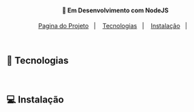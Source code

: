 <h1 align="center">
     
</h1>

<h4 align="center">
  🚀 Em Desenvolvimento com NodeJS
</h4>

<p align="center">
  <a href="">Pagina do Projeto</a>&nbsp;&nbsp;&nbsp;|&nbsp;&nbsp;&nbsp;
  <a href="#rocket-tecnologias">Tecnologias</a>&nbsp;&nbsp;&nbsp;|&nbsp;&nbsp;&nbsp;
  <a href="#-instalação">Instalação</a>&nbsp;&nbsp;&nbsp;|&nbsp;&nbsp;&nbsp;
  
</p>
<br>
<p align="center">

</p>

## :rocket: Tecnologias


<br>

## 💻 Instalação
